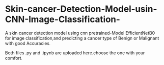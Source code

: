 # Skin-cancer-Detection-Model-usin-CNN-Image-Classification-
A skin cancer detection model using cnn pretrained-Model EfficientNetB0 for image classification,and predicting a cancer type of Benign or Malignant with good Accuracies.


Both files .py and .ipynb are uploaded here.choose the one with your comfort.
